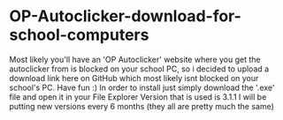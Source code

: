# OP-Autoclicker-download-for-school-computers
Most likely you'll have an 'OP Autoclicker' website where you get the autoclicker from is blocked on your school PC, so i decided to upload a download link here on GitHub which most likely isnt blocked on your school's PC. Have fun :)
In order to install just simply download the '.exe' file and open it in your File Explorer
Version that is used is 3.1.1
I will be putting new versions every 6 months (they all are pretty much the same)
